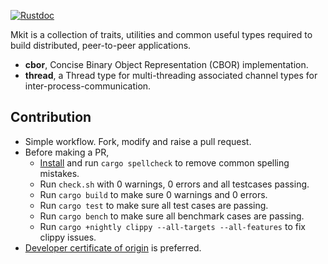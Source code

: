 [![Rustdoc](https://img.shields.io/badge/rustdoc-hosted-blue.svg)](https://docs.rs/mkit)

Mkit is a collection of traits, utilities and common useful types required
to build distributed, peer-to-peer applications.

* __cbor__, Concise Binary Object Representation (CBOR) implementation.
* __thread__, a Thread type for multi-threading associated channel types
  for inter-process-communication.

Contribution
------------

* Simple workflow. Fork, modify and raise a pull request.
* Before making a PR,
  * [Install][spellcheck] and run `cargo spellcheck` to remove common spelling mistakes.
  * Run `check.sh` with 0 warnings, 0 errors and all testcases passing.
  * Run `cargo build` to make sure 0 warnings and 0 errors.
  * Run `cargo test` to make sure all test cases are passing.
  * Run `cargo bench` to make sure all benchmark cases are passing.
  * Run `cargo +nightly clippy --all-targets --all-features` to fix clippy issues.
* [Developer certificate of origin][dco] is preferred.

[spellcheck]: https://github.com/drahnr/cargo-spellcheck
[dco]: https://developercertificate.org/
